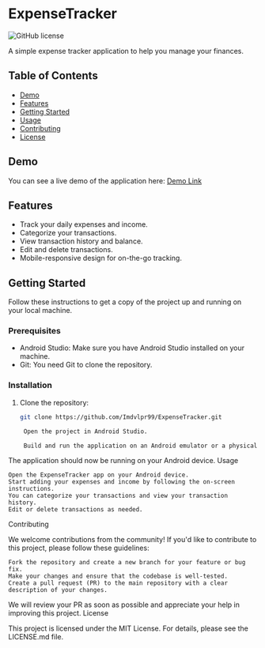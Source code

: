 # ExpenseTracker

![GitHub license](https://img.shields.io/badge/license-MIT-blue.svg)

A simple expense tracker application to help you manage your finances.

## Table of Contents

- [Demo](#demo)
- [Features](#features)
- [Getting Started](#getting-started)
- [Usage](#usage)
- [Contributing](#contributing)
- [License](#license)

## Demo

You can see a live demo of the application here: [Demo Link](#)

## Features

- Track your daily expenses and income.
- Categorize your transactions.
- View transaction history and balance.
- Edit and delete transactions.
- Mobile-responsive design for on-the-go tracking.

## Getting Started

Follow these instructions to get a copy of the project up and running on your local machine.

### Prerequisites

- Android Studio: Make sure you have Android Studio installed on your machine.
- Git: You need Git to clone the repository.

### Installation

1. Clone the repository:

   ```sh
   git clone https://github.com/Imdvlpr99/ExpenseTracker.git

    Open the project in Android Studio.

    Build and run the application on an Android emulator or a physical device.

The application should now be running on your Android device.
Usage

    Open the ExpenseTracker app on your Android device.
    Start adding your expenses and income by following the on-screen instructions.
    You can categorize your transactions and view your transaction history.
    Edit or delete transactions as needed.

Contributing

We welcome contributions from the community! If you'd like to contribute to this project, please follow these guidelines:

    Fork the repository and create a new branch for your feature or bug fix.
    Make your changes and ensure that the codebase is well-tested.
    Create a pull request (PR) to the main repository with a clear description of your changes.

We will review your PR as soon as possible and appreciate your help in improving this project.
License

This project is licensed under the MIT License. For details, please see the LICENSE.md file.
